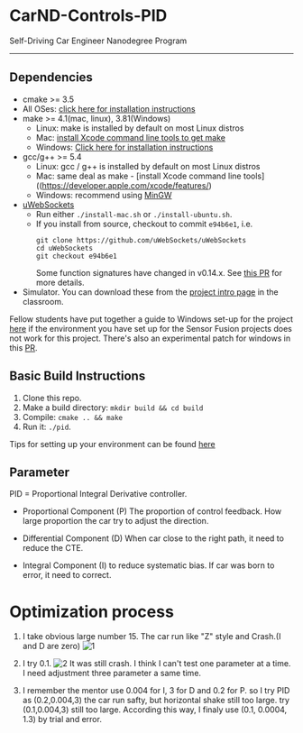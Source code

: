 # CarND-Controls-PID
Self-Driving Car Engineer Nanodegree Program

---

## Dependencies

* cmake >= 3.5
 * All OSes: [click here for installation instructions](https://cmake.org/install/)
* make >= 4.1(mac, linux), 3.81(Windows)
  * Linux: make is installed by default on most Linux distros
  * Mac: [install Xcode command line tools to get make](https://developer.apple.com/xcode/features/)
  * Windows: [Click here for installation instructions](http://gnuwin32.sourceforge.net/packages/make.htm)
* gcc/g++ >= 5.4
  * Linux: gcc / g++ is installed by default on most Linux distros
  * Mac: same deal as make - [install Xcode command line tools]((https://developer.apple.com/xcode/features/)
  * Windows: recommend using [MinGW](http://www.mingw.org/)
* [uWebSockets](https://github.com/uWebSockets/uWebSockets)
  * Run either `./install-mac.sh` or `./install-ubuntu.sh`.
  * If you install from source, checkout to commit `e94b6e1`, i.e.
    ```
    git clone https://github.com/uWebSockets/uWebSockets 
    cd uWebSockets
    git checkout e94b6e1
    ```
    Some function signatures have changed in v0.14.x. See [this PR](https://github.com/udacity/CarND-MPC-Project/pull/3) for more details.
* Simulator. You can download these from the [project intro page](https://github.com/udacity/self-driving-car-sim/releases) in the classroom.

Fellow students have put together a guide to Windows set-up for the project [here](https://s3-us-west-1.amazonaws.com/udacity-selfdrivingcar/files/Kidnapped_Vehicle_Windows_Setup.pdf) if the environment you have set up for the Sensor Fusion projects does not work for this project. There's also an experimental patch for windows in this [PR](https://github.com/udacity/CarND-PID-Control-Project/pull/3).

## Basic Build Instructions

1. Clone this repo.
2. Make a build directory: `mkdir build && cd build`
3. Compile: `cmake .. && make`
4. Run it: `./pid`. 

Tips for setting up your environment can be found [here](https://classroom.udacity.com/nanodegrees/nd013/parts/40f38239-66b6-46ec-ae68-03afd8a601c8/modules/0949fca6-b379-42af-a919-ee50aa304e6a/lessons/f758c44c-5e40-4e01-93b5-1a82aa4e044f/concepts/23d376c7-0195-4276-bdf0-e02f1f3c665d)

## Parameter 
PID = Proportional Integral Derivative controller.

* Proportional Component (P)
The proportion of control feedback.
How large proportion the car try to adjust the direction.

* Differential Component (D)
When car close to the right path, it need to reduce the CTE.

* Integral Component (I)
to reduce systematic bias.
If car was born to error, it need to correct.

# Optimization process
1. I take obvious large number 15. The car run like "Z" style and Crash.(I and D are zero)
![1](/home/workspace/CarND-PID-Control-Project/Img/image1.png)

2. I try  0.1.
![2](/home/workspace/CarND-PID-Control-Project/Img/image2.png)
It was still crash. 
I think I can't test one parameter at a time.
I need adjustment three parameter a same time.

3. I remember the mentor use 0.004 for I, 3 for D  and 0.2 for P.
so I try PID as (0.2,0.004,3)
the car run safty, but horizontal shake still too large.
try (0.1,0.004,3) still too large.
According this way, I finaly use (0.1, 0.0004, 1.3)  by trial and error.



